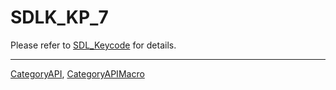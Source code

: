 # SDLK_KP_7

Please refer to [SDL_Keycode](SDL_Keycode) for details.

----
[CategoryAPI](CategoryAPI), [CategoryAPIMacro](CategoryAPIMacro)

